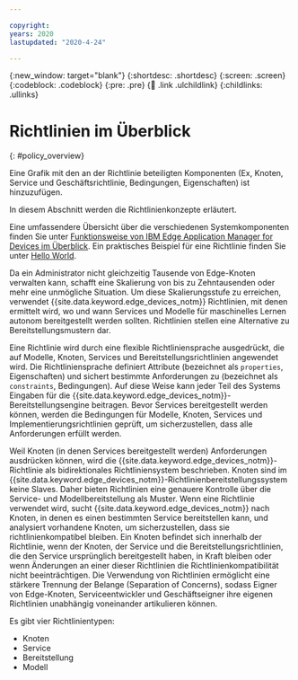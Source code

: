 ```yaml
---

copyright:
years: 2020
lastupdated: "2020-4-24"

---
```


{:new_window: target="blank"}
{:shortdesc: .shortdesc}
{:screen: .screen}
{:codeblock: .codeblock}
{:pre: .pre}
{:child: .link .ulchildlink}
{:childlinks: .ullinks}

# Richtlinien im Überblick
{: #policy_overview}

Eine Grafik mit den an der Richtlinie beteiligten Komponenten (Ex, Knoten, Service und Geschäftsrichtlinie, Bedingungen, Eigenschaften) ist hinzuzufügen. 

In diesem Abschnitt werden die Richtlinienkonzepte erläutert. 

Eine umfassendere Übersicht über die verschiedenen Systemkomponenten finden Sie unter [Funktionsweise von IBM Edge Application Manager for Devices im Überblick](../getting_started/overview.md). Ein praktisches Beispiel für eine Richtlinie finden Sie unter [Hello World](../getting_started/policy.md).

Da ein Administrator nicht gleichzeitig Tausende von Edge-Knoten verwalten kann, schafft eine Skalierung von bis zu Zehntausenden oder mehr eine unmögliche Situation. Um diese Skalierungsstufe zu erreichen, verwendet {{site.data.keyword.edge_devices_notm}} Richtlinien, mit denen ermittelt wird, wo und wann Services und Modelle für maschinelles Lernen autonom bereitgestellt werden sollten. Richtlinien stellen eine Alternative zu Bereitstellungsmustern dar.

Eine Richtlinie wird durch eine flexible Richtliniensprache ausgedrückt, die auf Modelle, Knoten, Services und Bereitstellungsrichtlinien angewendet wird. Die Richtliniensprache definiert Attribute (bezeichnet als `properties`, Eigenschaften) und sichert bestimmte Anforderungen zu (bezeichnet als `constraints`, Bedingungen). Auf diese Weise kann jeder Teil des Systems Eingaben für die {{site.data.keyword.edge_devices_notm}}-Bereitstellungsengine beitragen. Bevor Services bereitgestellt werden können, werden die Bedingungen für Modelle, Knoten, Services und Implementierungsrichtlinien geprüft, um sicherzustellen, dass alle Anforderungen erfüllt werden.

Weil Knoten (in denen Services bereitgestellt werden) Anforderungen ausdrücken können, wird die {{site.data.keyword.edge_devices_notm}}-Richtlinie als bidirektionales Richtliniensystem beschrieben. Knoten sind im {{site.data.keyword.edge_devices_notm}}-Richtlinienbereitstellungssystem keine Slaves. Daher bieten Richtlinien eine genauere Kontrolle über die Service- und Modellbereitstellung als Muster. Wenn eine Richtlinie verwendet wird, sucht {{site.data.keyword.edge_devices_notm}} nach Knoten, in denen es einen bestimmten Service bereitstellen kann, und analysiert vorhandene Knoten, um sicherzustellen, dass sie richtlinienkompatibel bleiben. Ein Knoten befindet sich innerhalb der Richtlinie, wenn der Knoten, der Service und die Bereitstellungsrichtlinien, die den Service ursprünglich bereitgestellt haben, in Kraft bleiben oder wenn Änderungen an einer dieser Richtlinien die Richtlinienkompatibilität nicht beeinträchtigen. Die Verwendung von Richtlinien ermöglicht eine stärkere Trennung der Belange (Separation of Concerns), sodass Eigner von Edge-Knoten, Serviceentwickler und Geschäftseigner ihre eigenen Richtlinien unabhängig voneinander artikulieren können.

Es gibt vier Richtlinientypen:

* Knoten
* Service
* Bereitstellung
* Modell
